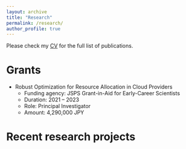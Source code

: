 ```yaml
---
layout: archive
title: "Research"
permalink: /research/
author_profile: true
---
```

Please check my [CV](http://fujunhe.github.io/files/Curriculum_Vitae.pdf) for the full list of publications.

Grants
======
* Robust Optimization for Resource Allocation in Cloud Providers
  * Funding agency: JSPS Grant-in-Aid for Early-Career Scientists
  * Duration: 2021 – 2023
  * Role: Principal Investigator
  * Amount: 4,290,000 JPY

Recent research projects
======


